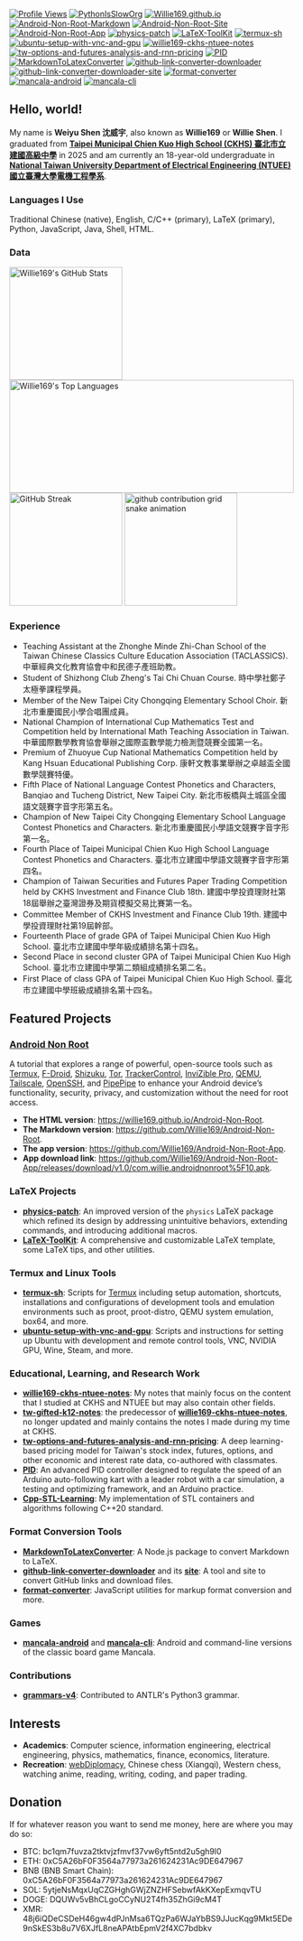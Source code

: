 [![Profile Views](https://komarev.com/ghpvc/?username=Willie169&color=brightgreen&label=Profile+Views&abbreviated=true)](https://github.com/Willie169)
[![PythonIsSlowOrg](https://img.shields.io/badge/PythonIsSlowOrg-654520)](https://github.com/PythonIsSlowOrg)
[![Willie169.github.io](https://img.shields.io/badge/Willie169.github.io-654520)](https://Willie169.github.io)
[![Android-Non-Root-Markdown](https://img.shields.io/badge/Android--Non--Root--Markdown-007acc)](https://github.com/Willie169/Android-Non-Root)
[![Android-Non-Root-Site](https://img.shields.io/badge/Android--Non--Root--Site-007acc)](https://Willie169.github.io/Android-Non-Root)
[![Android-Non-Root-App](https://img.shields.io/badge/Android--Non--Root--App-007acc)](https://github.com/Willie169/Android-Non-Root-App)
[![physics-patch](https://img.shields.io/badge/physics--patch-008080)](https://github.com/Willie169/physics-patch)
[![LaTeX-ToolKit](https://img.shields.io/badge/LaTeX--ToolKit-008080)](https://github.com/Willie169/LaTeX-ToolKit)
[![termux-sh](https://img.shields.io/badge/termux--sh-000000)](https://github.com/Willie169/termux-sh)
[![ubuntu-setup-with-vnc-and-gpu](https://img.shields.io/badge/ubuntu--setup--with--vnc--and--gpu-de4815)](https://github.com/Willie169/ubuntu-setup-with-vnc-and-gpu)
[![willie169-ckhs-ntuee-notes](https://img.shields.io/badge/willie169--ckhs--ntuee--notes-b68946)](https://github.com/Willie169/willie169-ckhs-ntuee-notes)
[![tw-options-and-futures-analysis-and-rnn-pricing](https://img.shields.io/badge/tw--options--and--futures--analysis--and--rnn--pricing-b68946)](https://github.com/Willie169/tw-options-and-futures-analysis-and-rnn-pricing)
[![PID](https://img.shields.io/badge/PID-00599c)](https://github.com/Willie169/PID)
[![MarkdownToLatexConverter](https://img.shields.io/badge/MarkdownToLatexConverter-008080)](https://github.com/Willie169/MarkdownToLatexConverter)
[![github-link-converter-downloader](https://img.shields.io/badge/github--link--converter--downloader-0d1218)](https://github.com/Willie169/github-link-converter-downloader)
[![github-link-converter-downloader-site](https://img.shields.io/badge/github--link--converter--downloader--site-0d1218)](https://Willie169.github.io/github-link-converter-downloader)
[![format-converter](https://img.shields.io/badge/format--converter-008080)](https://github.com/Willie169/format-converter)
[![mancala-android](https://img.shields.io/badge/mancala--android-fafa0a)](https://f-droid.org/packages/com.willie.mancala)
[![mancala-cli](https://img.shields.io/badge/mancala--cli-fafa0a)](https://github.com/Willie169/mancala-cli)

## Hello, world!

My name is **Weiyu Shen 沈威宇**, also known as **Willie169** or **Willie Shen**. I graduated from [**Taipei Municipal Chien Kuo High School (CKHS) 臺北市立建國高級中學**](https://www.ck.tp.edu.tw) in 2025 and am currently an 18-year-old undergraduate in [**National Taiwan University Department of Electrical Engineering (NTUEE) 國立臺灣大學電機工程學系**](https://web.ee.ntu.edu.tw).

### Languages I Use

Traditional Chinese (native), English, C/C++ (primary), LaTeX (primary), Python, JavaScript, Java, Shell, HTML.

### Data

<a href="https://github.com/anuraghazra/github-readme-stats"><img src="https://github-readme-stats.vercel.app/api?username=Willie169&show=reviews,discussions_started,discussions_answered,prs_merged,prs_merged_percentage&show_icons=true" alt="Willie169's GitHub Stats" style=" height: 200;"></a>
<a href="https://github.com/anuraghazra/github-readme-stats"><img src="https://github-readme-stats.vercel.app/api/top-langs/?username=Willie169&langs_count=10&layout=compact&size_weight=0.5&count_weight=0.5&exclude_repo=LICENSES" alt="Willie169's Top Languages" style="width: 100%; height: 200;"></a>
<a href="https://github.com/DenverCoder1/github-readme-streak-stats"><img src="https://streak-stats.demolab.com/?user=Willie169" alt="GitHub Streak" style=" height: 200;"></a>
<a><img src="https://raw.githubusercontent.com/Willie169/Willie169/output/github-contribution-grid-snhttps://bsky.app/profile/willie169.bsky.socialake.svg" alt="github contribution grid snake animation" style=" height: 200;"></a>

### Experience

* Teaching Assistant at the Zhonghe Minde Zhi-Chan School of the Taiwan Chinese Classics Culture Education Association (TACLASSICS). 中華經典文化教育協會中和民德子產班助教。
* Student of Shizhong Club Zheng's Tai Chi Chuan Course. 時中學社鄭子太極拳課程學員。
* Member of the New Taipei City Chongqing Elementary School Choir. 新北市重慶國民小學合唱團成員。
* National Champion of International Cup Mathematics Test and Competition held by International Math Teaching Association in Taiwan. 中華國際數學教育協會舉辦之國際盃數學能力檢測暨競賽全國第一名。
* Premium of Zhuoyue Cup National Mathematics Competition held by Kang Hsuan Educational Publishing Corp. 康軒文教事業舉辦之卓越盃全國數學競賽特優。
* Fifth Place of National Language Contest Phonetics and Characters, Banqiao and Tucheng District, New Taipei City. 新北市板橋與土城區全國語文競賽字音字形第五名。
* Champion of New Taipei City Chongqing Elementary School Language Contest Phonetics and Characters. 新北市重慶國民小學語文競賽字音字形第一名。
* Fourth Place of Taipei Municipal Chien Kuo High School Language Contest Phonetics and Characters. 臺北市立建國中學語文競賽字音字形第四名。
* Champion of Taiwan Securities and Futures Paper Trading Competition held by CKHS Investment and Finance Club 18th. 建國中學投資理財社第18屆舉辦之臺灣證券及期貨模擬交易比賽第一名。
* Committee Member of CKHS Investment and Finance Club 19th. 建國中學投資理財社第19屆幹部。
* Fourteenth Place of grade GPA of Taipei Municipal Chien Kuo High School. 臺北市立建國中學年級成績排名第十四名。
* Second Place in second cluster GPA of Taipei Municipal Chien Kuo High School. 臺北市立建國中學第二類組成績排名第二名。
* First Place of class GPA of Taipei Municipal Chien Kuo High School. 臺北市立建國中學班級成績排名第十四名。

## Featured Projects

### [Android Non Root](https://github.com/Willie169/Android-Non-Root)

A tutorial that explores a range of powerful, open-source tools such as [Termux](https://github.com/termux/termux-app), [F-Droid](https://f-droid.org), [Shizuku](https://github.com/RikkaApps/Shizuku), [Tor](https://www.torproject.org), [TrackerControl](https://github.com/TrackerControl/tracker-control-android), [InviZible Pro](https://github.com/Gedsh/InviZible), [QEMU](https://www.qemu.org), [Tailscale](https://github.com/tailscale/tailscale), [OpenSSH](https://www.openssh.com), and [PipePipe](https://github.com/InfinityLoop1308/PipePipe) to enhance your Android device’s functionality, security, privacy, and customization without the need for root access.

* **The HTML version**: <https://willie169.github.io/Android-Non-Root>.
* **The Markdown version**: <https://github.com/Willie169/Android-Non-Root>.
* **The app version**: <https://github.com/Willie169/Android-Non-Root-App>.
* **App download link**: <https://github.com/Willie169/Android-Non-Root-App/releases/download/v1.0/com.willie.androidnonroot%5F10.apk>.

### LaTeX Projects

* [**physics-patch**](https://github.com/Willie169/physics-patch): An improved version of the `physics` LaTeX package which refined its design by addressing unintuitive behaviors, extending commands, and introducing additional macros.
* [**LaTeX-ToolKit**](https://github.com/Willie169/LaTeX-ToolKit): A comprehensive and customizable LaTeX template, some LaTeX tips, and other utilities.

### Termux and Linux Tools

* [**termux-sh**](https://github.com/Willie169/termux-sh): Scripts for [Termux](https://github.com/termux/termux-app) including setup automation, shortcuts, installations and configurations of development tools and emulation environments such as proot, proot-distro, QEMU system emulation, box64, and more.
* [**ubuntu-setup-with-vnc-and-gpu**](https://github.com/Willie169/ubuntu-setup-with-vnc-and-gpu): Scripts and instructions for setting up Ubuntu with development and remote control tools, VNC, NVIDIA GPU, Wine, Steam, and more.

### Educational, Learning, and Research Work

* [**willie169-ckhs-ntuee-notes**](https://github.com/Willie169/willie169-ckhs-ntuee-notes): My notes that mainly focus on the content that I studied at CKHS and NTUEE but may also contain other fields.
* [**tw-gifted-k12-notes**](https://github.com/Willie169/tw-gifted-k12-notes): the predecessor of [**willie169-ckhs-ntuee-notes**](https://github.com/Willie169/willie169-ckhs-ntuee-notes), no longer updated and mainly contains the notes I made during my time at CKHS.
* [**tw-options-and-futures-analysis-and-rnn-pricing**](https://github.com/Willie169/tw-options-and-futures-analysis-and-rnn-pricing): A deep learning-based pricing model for Taiwan's 
stock index, futures, options, and other economic and interest rate data, co-authored with classmates.
* [**PID**](https://github.com/Willie169/PID): An advanced PID controller designed to regulate the speed of an Arduino auto-following kart with a leader robot with a car simulation, a testing and optimizing framework, and an Arduino practice.
* [**Cpp-STL-Learning**](https://github.com/Willie169/Cpp-STL-DSA-Learning): My implementation of STL containers and algorithms following C++20 standard.

### Format Conversion Tools

* [**MarkdownToLatexConverter**](https://github.com/Willie169/MarkdownToLatexConverter): A Node.js package to convert Markdown to LaTeX.
* [**github-link-converter-downloader**](https://github.com/Willie169/github-link-converter-downloader) and its [**site**](https://Willie169.github.io/github-link-converter-downloader): A tool and site to convert GitHub links and download files.  
* [**format-converter**](https://github.com/Willie169/format-converter): JavaScript utilities for markup format conversion and more.

### Games

* [**mancala-android**](https://github.com/Willie169/mancala-android) and [**mancala-cli**](https://github.com/Willie169/mancala-cli): Android and command-line versions of the classic board game Mancala.

### Contributions

* [**grammars-v4**](https://github.com/antlr/grammars-v4): Contributed to ANTLR's Python3 grammar.

## Interests

* **Academics**: Computer science, information engineering, electrical engineering, physics, mathematics, finance, economics, literature.
* **Recreation**: [webDiplomacy](https://github.com/kestasjk/webDiplomacy), Chinese chess (Xiangqi), Western chess, watching anime, reading, writing, coding, and paper trading.

## Donation

If for whatever reason you want to send me money, here are where you may do so:
- BTC:
  bc1qm7fuvza2tktvjzfmvf37vw6yft5ntd2u5gh9l0
- ETH:
  0xC5A26bF0F3564a77973a261624231Ac9DE647967
- BNB (BNB Smart Chain):
  0xC5A26bF0F3564a77973a261624231Ac9DE647967
- SOL:
  5ytjeNsMqxUqCZGHghGWjZNZHFSebwfAkKXepExmqvTU
- DOGE:
  DQUWv5vBhCLgoCCyNU2T4fh35ZhGi9cM4T
- XMR:
  48j6iQDeCSDeH46gw4dPJnMsa6TQzPa6WJaYbBS9JJucKqg9Mkt5EDe9nSkES3b8u7V6XJfL8neAPAtbEpmV2f4XC7bdbkv
